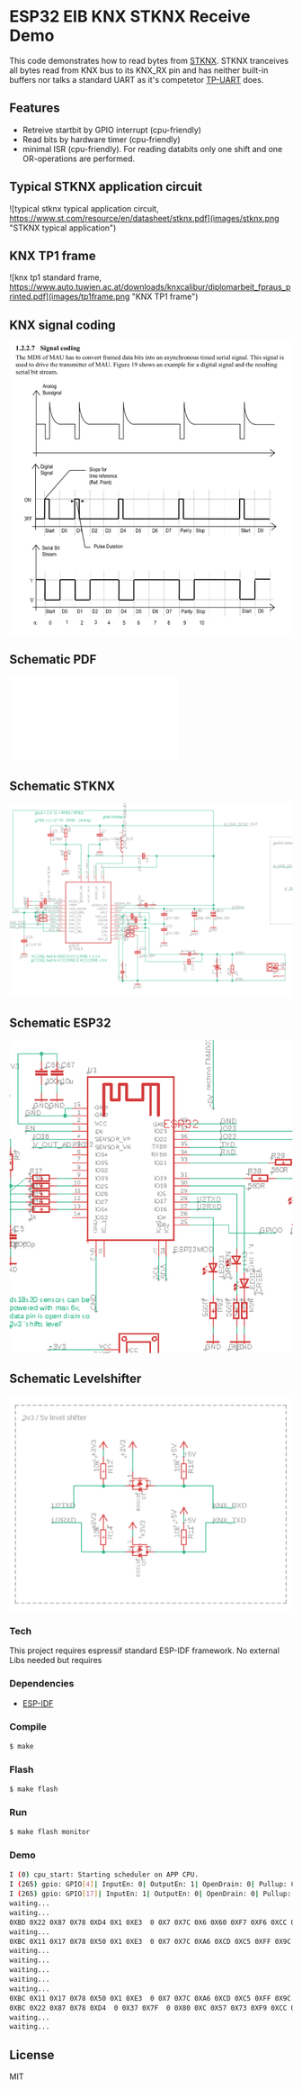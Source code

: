 # ESP32 EIB KNX STKNX Receive Demo

This code demonstrates how to read bytes from  [STKNX](https://www.st.com/en/interfaces-and-transceivers/stknx.html).
STKNX tranceives all bytes read from KNX bus to its KNX_RX pin and has neither built-in buffers nor talks a standard UART as it's competetor [TP-UART](http://www.opternus.com/de/siemens/knx-chipset/knx-transceiver-ics-tp-uart-fze1066.html) does.

## Features

  - Retreive startbit by GPIO interrupt (cpu-friendly)
  - Read bits by hardware timer (cpu-friendly)
  - minimal ISR (cpu-friendly). For reading databits only one shift and one OR-operations are performed.

## Typical STKNX application circuit
![typical stknx typical application circuit, https://www.st.com/resource/en/datasheet/stknx.pdf](images/stknx.png "STKNX typical application")

## KNX TP1 frame
![knx tp1 standard frame, https://www.auto.tuwien.ac.at/downloads/knxcalibur/diplomarbeit_fpraus_printed.pdf](images/tp1frame.png "KNX TP1 frame")

## KNX signal coding
![knx signal coding, KNX specification, free to download on myknx.org. Copyright 1998 - 2013, KNX Association System Specifications](images/knxsignalcoding.png "KNX signal coding")

## Schematic PDF
![Schematic PDF](images/esp32_knx_onewire.pdf "Schematic PDF")

## Schematic STKNX
![Schematic STKNX](images/schematic_stknx.png "Schematic STKNX")

## Schematic ESP32
![Schematic ESP32](images/schematic_esp32.png "Schematic ESP32")

## Schematic Levelshifter
![Schematic Levelshifter](images/schematic_levelshifter.png "Schematic Levelshifter")

### Tech

This project requires espressif standard ESP-IDF framework. No external Libs needed but requires

### Dependencies
* [ESP-IDF](https://github.com/espressif/esp-idf)

### Compile
```sh
$ make
```

### Flash
```sh
$ make flash
```

### Run
```sh
$ make flash monitor
```

### Demo
```sh
I (0) cpu_start: Starting scheduler on APP CPU.
I (265) gpio: GPIO[4]| InputEn: 0| OutputEn: 1| OpenDrain: 0| Pullup: 0| Pulldown: 0| Intr:0 
I (265) gpio: GPIO[17]| InputEn: 1| OutputEn: 0| OpenDrain: 0| Pullup: 1| Pulldown: 0| Intr:1 
waiting...
waiting...
0XBD 0X22 0X87 0X78 0XD4 0X1 0XE3  0 0X7 0X7C 0X6 0X60 0XF7 0XF6 0XCC 0XFF waiting...
waiting...
0XBC 0X11 0X17 0X78 0X50 0X1 0XE3  0 0X7 0X7C 0XA6 0XCD 0XC5 0XFF 0X9C 0X17 0XB8 0XC0 0XA0 0X17 0X78 0XFC  0 0X7 0X7C 0XA6 0XCD 0XE5 0X9C 0X17 0XB8 0XC0 0XA0 0X17 0X78 0XFC  0 0X7 0X7C 0XA6 0XCD 0XE5 0X9C 0X17 0XB8 0XC0 0XA0 0X17 0X78 0XFC  0 0X7 0X7C 0XA6 0XCD 0XE5 waiting...
waiting...
waiting...
waiting...
waiting...
waiting...
0XBC 0X11 0X17 0X78 0X50 0X1 0XE3  0 0X7 0X7C 0XA6 0XCD 0XC5 0XFF 0X9C 0X17 0XB8 0XC0 0XA0 0X17 0X78 0XFC  0 0X7 0X7C 0XA6 0XCD 0XE5 0X9C 0X17 0XB8 0XC0 0XA0 0X17 0X78 0XFC  0 0X7 0X7C 0XA6 0XCD 0XE5 0X9C 0X17 0XB8 0XC0 0XA0 0X17 0X78 0XFC  0 0X7 0X7C 0XA6 0XCD 0XE5 0XBC 0X11 0X17 0X78 0X50 0X2 0XE3  0 0X7 0X7C 0X6 0X4C 0XD2 0XFF 0X9C 0X17 0XB8 0XC0 0XA0 0X27 0X78 0XFC  0 0X7 0X7C 0X6 0X4C 0XF2 0X9C 0X17 0XB8 0XC0 0XA0 0X27 0X78 0XFC  0 0X7 0X7C 0X6 0X4C 0XF2 0X9C 0X17 0XB8 0XC0 0XA0 0X27 0X78 0XFC  0 0X7 0X7C 0X6 0X4C 0XF2 0XBC 0X11 0X17 0X78 0X50 0X3 0X37 0X7F  0 0X80 0X99 0XD7 0X7E 0XFC 0X9C 0X17 0XB8 0XC0 0XA0 0X37 0X70 0XFC  0 0X7 0X7C 0XA6 0XCD 0XE7 0XFF 0X9C 0X17 0XB8 0XC0 0XA0 0X37 0X70 0XFC  0 0X7 0X7C 0XA6 0XCD 0XE7 0XFF 0X9C 0X17 0XB8 0XC0 0XA0 0X37 0X70 0XFC  0 0X7 0X7C 0XA6 0XCD 0XE7 0XFF 0XBC 0X11 0X17 0X78 0X50 0X4 0XE3  0 0X7 0X7C 0X6 0X75 0XED 0XFF 0XCC 0XFF 0XBC 0X11 0X17 0X78 0X50 0X5 0X37 0X7F  0 0X80 0X99 0XD7 0X7E 0XF0 0X9C 0X17 0XB8 0XC0 0XA0 0X57 0X70 0XFC  0 0X7 0X7C 0XA6 0XCD 0XE1 0XFF 0X9C 0X17 0XB8 0XC0 0XA0 0X57 0X70 0XFC  0 0X7 0X7C 0XA6 0XCD 0XE1 0XFF 0X9C 0X17 0XB8 0XC0 0XA0 0X57 0X70 0XFC  0 0X7 0X7C 0XA6 0XCD 0XE1 0XFF waiting...
0XBC 0X22 0X87 0X78 0XD4  0 0X37 0X7F  0 0X80 0XC 0X57 0X73 0XF9 0XCC 0XFF waiting...
waiting...
waiting...

```

License
----
MIT
